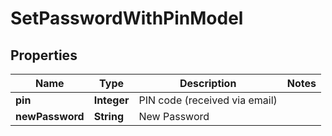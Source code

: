 
# SetPasswordWithPinModel

## Properties
Name | Type | Description | Notes
------------ | ------------- | ------------- | -------------
**pin** | **Integer** | PIN code (received via email) | 
**newPassword** | **String** | New Password | 



